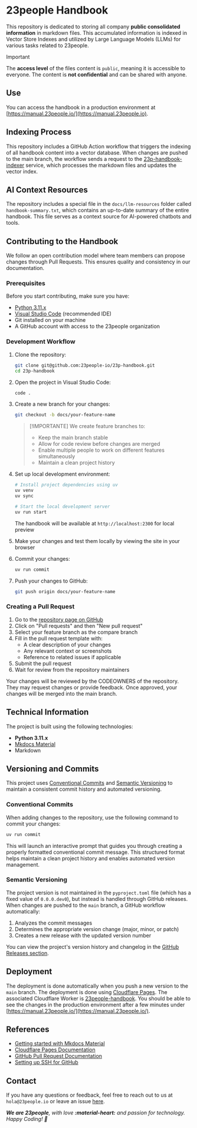 # 23people Handbook

This repository is dedicated to storing all company **public consolidated information** in markdown files. This accumulated information is indexed in Vector Store Indexes and utilized by Large Language Models (LLMs) for various tasks related to 23people.

> [!IMPORTANT]
> The **access level** of the files content is `public`, meaning it is accessible to everyone. The content is **not confidential** and can be shared with anyone.

## Use

You can access the handbook in a production environment at [https://manual.23people.io/](https://manual.23people.io).

## Indexing Process

This repository includes a GitHub Action workflow that triggers the indexing of all handbook content into a vector database. When changes are pushed to the main branch, the workflow sends a request to the [23p-handbook-indexer](https://github.com/23people-io/23p-handbook-indexer.git) service, which processes the markdown files and updates the vector index.

## AI Context Resources

The repository includes a special file in the `docs/llm-resources` folder called `handbook-summary.txt`, which contains an up-to-date summary of the entire handbook. This file serves as a context source for AI-powered chatbots and tools.

## Contributing to the Handbook

We follow an open contribution model where team members can propose changes through Pull Requests. This ensures quality and consistency in our documentation.

### Prerequisites

Before you start contributing, make sure you have:

- [Python 3.11.x](https://www.python.org/)
- [Visual Studio Code](https://code.visualstudio.com/) (recommended IDE)
- Git installed on your machine
- A GitHub account with access to the 23people organization

### Development Workflow

1. Clone the repository:

   ```bash
   git clone git@github.com:23people-io/23p-handbook.git
   cd 23p-handbook
   ```

2. Open the project in Visual Studio Code:

   ```bash
   code .
   ```

3. Create a new branch for your changes:

   ```bash
   git checkout -b docs/your-feature-name
   ```

    > [!IMPORTANTE]
    > We create feature branches to:
    > - Keep the main branch stable
    > - Allow for code review before changes are merged
    > - Enable multiple people to work on different features simultaneously
    > - Maintain a clean project history

4. Set up local development environment:

   ```bash
   # Install project dependencies using uv
   uv venv
   uv sync

   # Start the local development server
   uv run start
   ```

   The handbook will be available at `http://localhost:2300` for local preview

5. Make your changes and test them locally by viewing the site in your browser

6. Commit your changes:

   ```bash
   uv run commit
   ```

7. Push your changes to GitHub:

   ```bash
   git push origin docs/your-feature-name
   ```

### Creating a Pull Request

1. Go to the [repository page on GitHub](https://github.com/23people-io/23p-handbook)
2. Click on "Pull requests" and then "New pull request"
3. Select your feature branch as the compare branch
4. Fill in the pull request template with:
   - A clear description of your changes
   - Any relevant context or screenshots
   - Reference to related issues if applicable
5. Submit the pull request
6. Wait for review from the repository maintainers

Your changes will be reviewed by the CODEOWNERS of the repository. They may request changes or provide feedback. Once approved, your changes will be merged into the main branch.

## Technical Information

The project is built using the following technologies:

- **Python 3.11.x**
- [Mkdocs Material](https://squidfunk.github.io/mkdocs-material/)
- Markdown

## Versioning and Commits

This project uses [Conventional Commits](https://www.conventionalcommits.org/) and [Semantic Versioning](https://semver.org/) to maintain a consistent commit history and automated versioning.

### Conventional Commits

When adding changes to the repository, use the following command to commit your changes:

```bash
uv run commit
```

This will launch an interactive prompt that guides you through creating a properly formatted conventional commit message. This structured format helps maintain a clean project history and enables automated version management.

### Semantic Versioning

The project version is not maintained in the `pyproject.toml` file (which has a fixed value of `0.0.0.dev0`), but instead is handled through GitHub releases. When changes are pushed to the `main` branch, a GitHub workflow automatically:

1. Analyzes the commit messages
2. Determines the appropriate version change (major, minor, or patch)
3. Creates a new release with the updated version number

You can view the project's version history and changelog in the [GitHub Releases section](https://github.com/23people-io/23p-handbook/releases).

## Deployment

The deployment is done automatically when you push a new version to the `main` branch. The deployment is done using [Cloudflare Pages](https://pages.cloudflare.com/). The associated Cloudflare Worker is [23people-handbook](https://dash.cloudflare.com/a49f23d59d1f5dc6b2a238d6f4a16ed4/pages/view/23people-handbook). You should be able to see the changes in the production environment after a few minutes under [https://manual.23people.io/](https://manual.23people.io/).

## References

- [Getting started with Mkdocs Material](https://squidfunk.github.io/mkdocs-material/getting-started/)
- [Cloudflare Pages Documentation](https://pages.cloudflare.com/)
- [GitHub Pull Request Documentation](https://docs.github.com/en/pull-requests)
- [Setting up SSH for GitHub](https://docs.github.com/en/authentication/connecting-to-github-with-ssh)

## Contact

If you have any questions or feedback, feel free to reach out to us at `hola@23people.io` or leave an issue [here](https://github.com/23people-io/23p-handbook/issues).

_**We are 23people**, with love **:material-heart:** and passion for technology. Happy Coding! 🚀_
